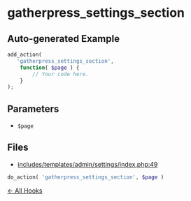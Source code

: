 # gatherpress_settings_section

## Auto-generated Example

```php
add_action(
   'gatherpress_settings_section',
    function( $page ) {
        // Your code here.
    }
);
```

## Parameters

- `$page`

## Files

- [includes/templates/admin/settings/index.php:49](https://github.com/GatherPress/gatherpress/blob/develop/includes/templates/admin/settings/index.php#L49)
```php
do_action( 'gatherpress_settings_section', $page )
```



[← All Hooks](Hooks)
